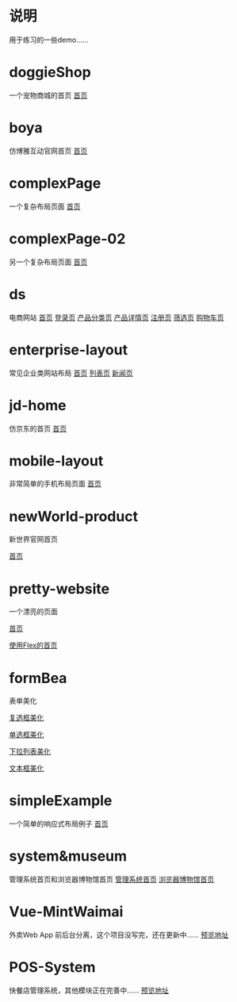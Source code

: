 # 说明
用于练习的一些demo……

# doggieShop
一个宠物商城的首页
[首页](<https://thhelq.github.io/demos/html%26css/doggieShop/index.html>)

# boya
仿博雅互动官网首页
[首页](<https://thhelq.github.io/demos/html%26css/boya/index.html>)

# complexPage
一个复杂布局页面
[首页](<https://thhelq.github.io/demos/html%26css/complexPage/index.html>)

# complexPage-02
另一个复杂布局页面 
[首页](<https://thhelq.github.io/demos/html%26css/complexPage-02/index.html>)

# ds 
电商网站
[首页](<https://thhelq.github.io/demos/html%26css/ds/index.html>)
[登录页](<https://thhelq.github.io/demos/html%26css/ds/login.html>)
[产品分类页](<https://thhelq.github.io/demos/html%26css/ds/productClass.html>)
[产品详情页](<https://thhelq.github.io/demos/html%26css/ds/productIntro.html>)
[注册页](<https://thhelq.github.io/demos/html%26css/ds/register.html>)
[筛选页](<https://thhelq.github.io/demos/html%26css/ds/screen.html>)
[购物车页](<https://thhelq.github.io/demos/html%26css/ds/shopCart.html>)

# enterprise-layout
常见企业类网站布局
[首页](<https://thhelq.github.io/demos/html%26css/enterprise-layout/index.html>)
[列表页](<https://thhelq.github.io/demos/html%26css/enterprise-layout/list.html>)
[新闻页](<https://thhelq.github.io/demos/html%26css/enterprise-layout/news.html>)

# jd-home
仿京东的首页
[首页](<https://thhelq.github.io/demos/html%26css/jd-home/index.html>)

# mobile-layout
非常简单的手机布局页面
[首页](<https://thhelq.github.io/demos/html%26css/mobile-layout/index.html>)

# newWorld-product

新世界官网首页

[首页](<https://thhelq.github.io/demos/html%26css/newWorld-product/index.html>)

# pretty-website

一个漂亮的页面 

[首页](<https://thhelq.github.io/demos/html%26css/pretty-website/index.html>)

[使用Flex的首页](<https://thhelq.github.io/demos/html%26css/pretty-website/flex.html>)

# formBea

表单美化

[复选框美化](<https://thhelq.github.io/demos/html%26css/formBea/checkbox/checkbox.html>)

[单选框美化](<https://thhelq.github.io/demos/html%26css/formBea/radio/radio.html>)

[下拉列表美化](<https://thhelq.github.io/demos/html%26css/formBea/select/select.html>)

[文本框美化](<https://thhelq.github.io/demos/html%26css/formBea/textbox/text.html>)

# simpleExample
一个简单的响应式布局例子
[首页](<https://thhelq.github.io/demos/bootstrap/simpleExample/response-example.html>)

# system&museum
管理系统首页和浏览器博物馆首页
[管理系统首页](<https://thhelq.github.io/demos/bootstrap/system%26museum/system-index.html>)
[浏览器博物馆首页](<https://thhelq.github.io/demos/bootstrap/system%26museum/browseMuseum.html>)

# Vue-MintWaimai
外卖Web App 前后台分离，这个项目没写完，还在更新中……
[预览地址](<https://thhelq.github.io/Vue-MintWaimai>)

# POS-System
快餐店管理系统，其他模块正在完善中……
[预览地址](<https://thhelq.github.io/POS-System>)





